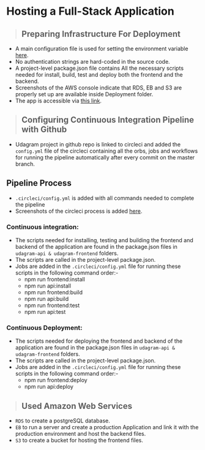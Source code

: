 # Hosting a Full-Stack Application

> ## Preparing Infrastructure For Deployment

- A main configuration file is used for setting the environment variable [here](udagram/udagram-api/src/config/config.ts).
- No authentication strings are hard-coded in the source code.
- A project-level package.json file contains All the necessary scripts needed for install, build, test and deploy both the frontend and the backend.
- Screenshots of the AWS console indicate that RDS, EB and S3 are properly set up are available inside Deployment folder.
- The app is accessible via [this link](http://udagram-1.s3-website-us-east-1.amazonaws.com).

> ## Configuring Continuous Integration Pipeline with Github
- Udagram project in github repo is linked to circleci and added the `config.yml` file of the circleci containing all the orbs, jobs and workflows for running the pipeline automatically after every commit on the master branch.


 ## Pipeline Process

- `.circleci/config.yml` is added with all commands needed to complete the pipeline
- Screenshots of the circleci process is added [here](./CircleCI).

### Continuous integration:
- The scripts needed for installing, testing and building the frontend and backend of the application are found in the package.json files in `udagram-api & udagram-frontend` folders.
- The scripts are called in the project-level package.json.
- Jobs are added in the `.circleci/config.yml` file for running these scripts in the following command order:-
  - npm run frontend:install
  - npm run api:install
  - npm run frontend:build
  - npm run api:build
  - npm run frontend:test
  - npm run api:test

### Continuous Deployment:
- The scripts needed for deploying the frontend and backend of the application are found in the package.json files in `udagram-api & udagram-frontend` folders.
- The scripts are called in the project-level package.json.
- Jobs are added in the `.circleci/config.yml` file for running these scripts in the following command order:-
  - npm run frontend:deploy
  - npm run api:deploy

> ## Used Amazon Web Services
- `RDS` to create a postgreSQL database.
- `EB` to run a server and create a production Application and link it with the production environment and host the backend files.
- `S3` to create a bucket for hosting the frontend files.